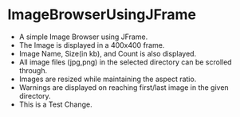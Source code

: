 # ImageBrowserUsingJFrame
- A simple Image Browser using JFrame.
- The Image is displayed in a 400x400 frame.
- Image Name, Size(in kb), and Count is also displayed.
- All image files (jpg,png) in the selected directory can be scrolled through.
- Images are resized while maintaining the aspect ratio.
- Warnings are displayed on reaching first/last image in the given directory.
- This is a Test Change.

